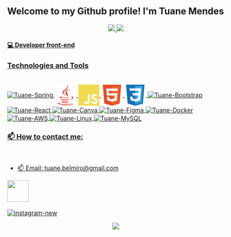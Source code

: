 
## Welcome to my Github profile! I'm Tuane Mendes  

  <a href="https://github.com/Tuanemendes">
  <div align="center">
    <img height="170em" src="http://github-profile-summary-cards.vercel.app/api/cards/stats?username=Tuanemendes&theme=nord_dark"/>
     
   <img height="170em" src="https://github-readme-stats.vercel.app/api/top-langs/?username=Tuanemendes&layout=compact&langs_count=7&theme=tokyonight"/>
  </div>   


  ####  💻 Developer front-end


  ### Technologies and Tools
 
<div style="display: inline_block"><br>
  <img align="center" alt="Tuane-Spring" height="50" width="50" src="https://cdn.jsdelivr.net/gh/devicons/devicon/icons/spring/spring-original-wordmark.svg">
  <img align="center" alt="Tuane-Js" height="50" width="50" src="https://raw.githubusercontent.com/devicons/devicon/master/icons/java/java-plain.svg">
  <img align="center" alt="Tuane-Js" height="50" width="50" src="https://raw.githubusercontent.com/devicons/devicon/master/icons/javascript/javascript-plain.svg">
  <img align="center" alt="Tuane-HTML" height="50" width="50" src="https://raw.githubusercontent.com/devicons/devicon/master/icons/html5/html5-original.svg">
  <img align="center" alt="Tuane-CSS" height="50" width="50" src="https://raw.githubusercontent.com/devicons/devicon/master/icons/css3/css3-original.svg">
  <img align="center" alt="Tuane-Bootstrap" height="50" width="50" src="https://cdn.jsdelivr.net/gh/devicons/devicon/icons/bootstrap/bootstrap-original-wordmark.svg">
  <img align="center" alt="Tuane-React" height="50" width="50" src="https://cdn.jsdelivr.net/gh/devicons/devicon/icons/react/react-original-wordmark.svg">
  <img align="center" alt="Tuane-Canva" height="50" width="50" src="https://cdn.jsdelivr.net/gh/devicons/devicon/icons/canva/canva-original.svg">
  <img align="center" alt="Tuane-Figma" height="50" width="50" src="https://cdn.jsdelivr.net/gh/devicons/devicon/icons/figma/figma-original.svg">
  <img align="center" alt="Tuane-Docker" height="50" width="50" src="https://cdn.jsdelivr.net/gh/devicons/devicon/icons/docker/docker-original-wordmark.svg">
  <img align="center" alt="Tuane-AWS" height="50" width="50" src="https://cdn.jsdelivr.net/gh/devicons/devicon/icons/amazonwebservices/amazonwebservices-plain-wordmark.svg">
  <img align="center" alt="Tuane-Linux" height="50" width="50" src="https://cdn.jsdelivr.net/gh/devicons/devicon/icons/linux/linux-original.svg">
  <img align="center" alt="Tuane-MySQL" height="50" width="50" src="https://cdn.jsdelivr.net/gh/devicons/devicon/icons/mysql/mysql-original-wordmark.svg">
  </div>
 
  ### 📫 How to contact me:

  <div style="display: inline"><br>
     
  - 📫 Email: tuane.belmiro@gmail.com
  
  <a href="https://www.linkedin.com/in/tuane-mendes/" target="_blank"><img  height="50" width="50" src="https://cdn.jsdelivr.net/gh/devicons/devicon/icons/linkedin/linkedin-original.svg"/></a> 

  <a href="https://instagram.com/tuanemendes_/" target="_blank"><img width="48" height="48" src="https://img.icons8.com/fluency/48/instagram-new.png" alt="instagram-new"/></a>
  
 </div>
 
<div align="center"> 
   <img height="180em" src="http://github-profile-summary-cards.vercel.app/api/cards/profile-details?username=Tuanemendes&theme=nord_dark"/>
   
</div>


<!---
Tuanemendes/Tuanemendes is a ✨ special ✨ repository because its `README.md` (this file) appears on your GitHub profile.
You can click the Preview link to take a look at your changes.
--->
